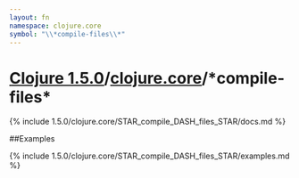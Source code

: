 ```yaml
---
layout: fn
namespace: clojure.core
symbol: "\\*compile-files\\*"
---
```


# [Clojure 1.5.0](../../)/[clojure.core](../)/\*compile-files\*

{% include 1.5.0/clojure.core/STAR_compile_DASH_files_STAR/docs.md %}

##Examples

{% include 1.5.0/clojure.core/STAR_compile_DASH_files_STAR/examples.md %}


